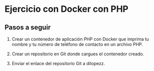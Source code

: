# Ejercicio con Docker con PHP

## Pasos a seguir

1. Crear un contenedor de aplicación PHP con Docker que imprima tu nombre y tu número de teléfono de contacto en un archivo PHP.

2. Crear un repositorio en Git donde cargues el contenedor creado.

3. Enviar el enlace del repositorio Git a dilopezz.
